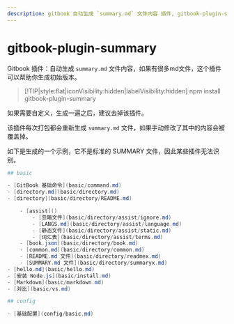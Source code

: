 ```yaml
---
description: gitbook 自动生成 `summary.md` 文件内容 插件, gitbook-plugin-summary 使用教程，插件在线演示
---
```

# gitbook-plugin-summary

Gitbook 插件：自动生成 `summary.md` 文件内容，如果有很多md文件，这个插件可以帮助你生成初始版本。

> [!TIP|style:flat|iconVisibility:hidden|labelVisibility:hidden]
> npm install gitbook-plugin-summary

如果需要自定义，生成一遍之后，建议去掉该插件。

该插件每次打包都会重新生成  `summary.md` 文件，如果手动修改了其中的内容会被覆盖掉。

如下是生成的一个示例，它不是标准的 SUMMARY 文件，因此某些插件无法识别。

```powershell
## basic

- [GitBook 基础命令](basic/command.md)
- [directory.md](basic/directory.md)
- [directory](basic/directory/README.md)

    - [assist]()
        - [忽略文件](basic/directory/assist/ignore.md)
        - [LANGS.md](basic/directory/assist/language.md)
        - [静态文件](basic/directory/assist/static.md)
        - [词汇表](basic/directory/assist/terms.md)
    - [book.json](basic/directory/book.md)
    - [common.md](basic/directory/common.md)
    - [README.md 文件](basic/directory/readmex.md)
    - [SUMMARY.md 文件](basic/directory/summaryx.md)
- [hello.md](basic/hello.md)
- [安装 Node.js](basic/install.md)
- [Markdown](basic/markdown.md)
- [对比](basic/vs.md)

## config

- [基础配置](config/basic.md)
```